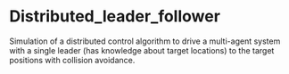 # Distributed_leader_follower
Simulation of a distributed control algorithm to drive a multi-agent system with a single leader (has knowledge about target locations) to the target positions with collision avoidance. 
